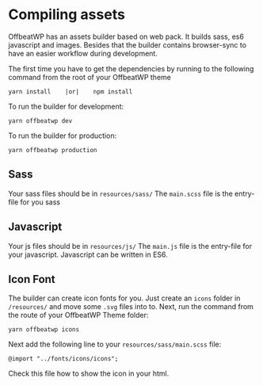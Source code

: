 # Compiling assets

OffbeatWP has an assets builder based on web pack. It builds sass, es6 javascript and images. Besides that the builder contains browser-sync to have an easier workflow during development.

The first time you have to get the dependencies by running to the following command from the root of your OffbeatWP theme

```
yarn install    |or|    npm install
```

To run the builder for development:

`yarn offbeatwp dev`

To run the builder for production:

`yarn offbeatwp production`


## Sass

Your sass files should be in `resources/sass/` The `main.scss` file is the entry-file for you sass

## Javascript

Your js files should be in `resources/js/` The `main.js` file is the entry-file for your javascript. Javascript can be written in ES6.

## Icon Font

The builder can create icon fonts for you. Just create an `icons` folder in `/resources/` and move some `.svg` files into to. Next, run the command from the route of your OffbeatWP Theme folder:

```
yarn offbeatwp icons
```

Next add the following line to your `resources/sass/main.scss` file:

```
@import "../fonts/icons/icons";
```

Check this file how to show the icon in your html.

